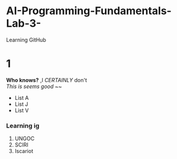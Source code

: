 # AI-Programming-Fundamentals-Lab-3-
Learning GitHub
# 1
**Who knows?** ,I _CERTAINLY_ don't 
<br/>
_This is seems good_
~~
<br/>
- List A
- List J
- List V
### Learning ig
1. UNGOC
2. SCIRI
3. Iscariot
